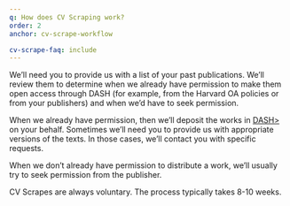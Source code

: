```yaml
---
q: How does CV Scraping work?
order: 2
anchor: cv-scrape-workflow

cv-scrape-faq: include
---
```


We’ll need you to provide us with a list of your past publications. We’ll review them to determine when we already have permission to make them open access through DASH (for example, from the Harvard OA policies or from your publishers) and when we’d have to seek permission.

When we already have permission, then we’ll deposit the works in <a href="https://dash.harvard.edu/">DASH></a> on your behalf. Sometimes we’ll need you to provide us with appropriate versions of the texts. In those cases, we’ll contact you with specific requests. 

When we don’t already have permission to distribute a work, we’ll usually try to seek permission from the publisher. 

CV Scrapes are always voluntary. The process typically takes 8-10 weeks.